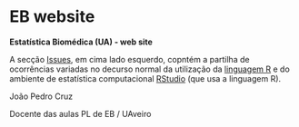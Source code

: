 # EB website

**Estatística Biomédica (UA) - web site**

A secção [Issues](https://github.com/jpcaveiro/ebwebsite/issues/), em cima lado esquerdo, copntém a partilha de ocorrências variadas no decurso normal da utilização da [linguagem R](https://cloud.r-project.org/) e do ambiente de estatística computacional [RStudio](https://rstudio.com/products/rstudio/download/) (que usa a linguagem R).


João Pedro Cruz

Docente das aulas PL de EB / UAveiro

